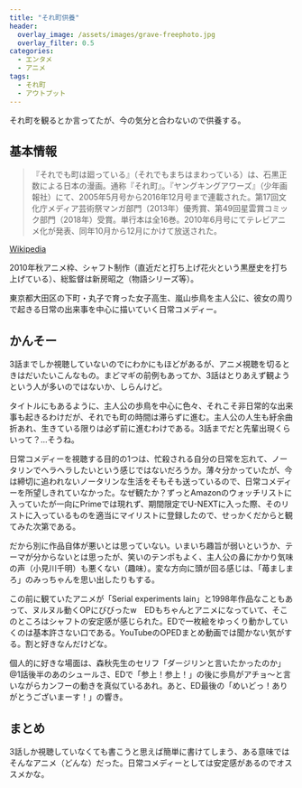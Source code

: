 ```yaml
---
title: "それ町供養"
header:
  overlay_image: /assets/images/grave-freephoto.jpg
  overlay_filter: 0.5
categories:
  - エンタメ
  - アニメ
tags:
  - それ町
  - アウトプット
---
```


それ町を観るとか言ってたが、今の気分と合わないので供養する。

## 基本情報

>『それでも町は廻っている』（それでもまちはまわっている）は、石黒正数による日本の漫画。通称『それ町』。『ヤングキングアワーズ』（少年画報社）にて、2005年5月号から2016年12月号まで連載された。第17回文化庁メディア芸術祭マンガ部門（2013年）優秀賞、第49回星雲賞コミック部門（2018年）受賞。単行本は全16巻。2010年6月号にてテレビアニメ化が発表、同年10月から12月にかけて放送された。

[Wikipedia](https://ja.wikipedia.org/wiki/%E3%81%9D%E3%82%8C%E3%81%A7%E3%82%82%E7%94%BA%E3%81%AF%E5%BB%BB%E3%81%A3%E3%81%A6%E3%81%84%E3%82%8B)

2010年秋アニメ枠、シャフト制作（直近だと打ち上げ花火という黒歴史を打ち上げている）、総監督は新房昭之（物語シリーズ等）。

東京都大田区の下町・丸子で育った女子高生、嵐山歩鳥を主人公に、彼女の周りで起きる日常の出来事を中心に描いていく日常コメディー。

## かんそー

3話までしか視聴していないのでにわかにもほどがあるが、アニメ視聴を切るときはだいたいこんなもの。まどマギの前例もあってか、3話はとりあえず観ようという人が多いのではないか、しらんけど。

タイトルにもあるように、主人公の歩鳥を中心に色々、それこそ非日常的な出来事も起きるわけだが、それでも町の時間は滞らずに進む。主人公の人生も紆余曲折あれ、生きている限りは必ず前に進むわけである。3話までだと先輩出現くらいって？...そうね。

日常コメディーを視聴する目的の1つは、忙殺される自分の日常を忘れて、ノータリンでヘラヘラしたいという感じではないだろうか。薄々分かっていたが、今は締切に追われないノータリンな生活をそもそも送っているので、日常コメディーを所望しきれていなかった。なぜ観たか？ずっとAmazonのウォッチリストに入っていたが一向にPrimeでは現れず、期間限定でU-NEXTに入った際、そのリストに入っているものを適当にマイリストに登録したので、せっかくだからと観てみた次第である。

だから別に作品自体が悪いとは思っていない。いまいち趣旨が弱いというか、テーマが分からないとは思ったが、笑いのテンポもよく、主人公の鼻にかかり気味の声（小見川千明）も悪くない（趣味）。変な方向に頭が回る感じは、「苺ましまろ」のみっちゃんを思い出したりもする。

この前に観ていたアニメが「Serial experiments lain」と1998年作品なこともあって、ヌルヌル動くOPにびびったw　EDもちゃんとアニメになっていて、そこのところはシャフトの安定感が感じられた。EDで一枚絵をゆっくり動かしていくのは基本許さない口である。YouTubeのOPEDまとめ動画では聞かない気がする。割と好きなんだけどな。

個人的に好きな場面は、森秋先生のセリフ「ダージリンと言いたかったのか」@1話後半のあのシュールさ、EDで「参上！参上！」の後に歩鳥がアチョ～と言いながらカンフーの動きを真似ているあれ。あと、ED最後の「めいどっ！ありがとうございまーす！」の響き。

## まとめ

3話しか視聴していなくても書こうと思えば簡単に書けてしまう、ある意味ではそんなアニメ（どんな）だった。日常コメディーとしては安定感があるのでオススメかな。
